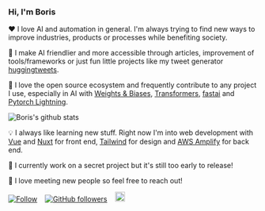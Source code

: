 ### Hi, I'm Boris

❤ I love AI and automation in general. I'm always trying to find new ways to improve industries, products or processes while benefiting society.

🤖 I make AI friendlier and more accessible through articles, improvement of tools/frameworks or just fun little projects like my tweet generator [huggingtweets](https://github.com/borisdayma/huggingtweets).

🙏 I love the open source ecosystem and frequently contribute to any project I use, especially in AI with [Weights & Biases](https://docs.wandb.com/), [Transformers](https://github.com/huggingface/transformers), [fastai](https://github.com/fastai/fastai) and [Pytorch Lightning](https://github.com/PyTorchLightning/pytorch-lightning).

  ![Boris's github stats](https://github-readme-stats.vercel.app/api?username=borisdayma)

💡 I always like learning new stuff. Right now I'm into web development with [Vue](https://vuejs.org/) and [Nuxt](https://nuxtjs.org/) for front end, [Tailwind](https://tailwindcss.com/) for design and [AWS Amplify](https://docs.amplify.aws/) for back end.

🤫 I currently work on a secret project but it's still too early to release!

👋 I love meeting new people so feel free to reach out!

[![Follow](https://img.shields.io/twitter/follow/borisdayma?style=social)](https://twitter.com/borisdayma)    [![GitHub followers](https://img.shields.io/github/followers/borisdayma?style=social)](https://github.com/borisdayma)    <a href="https://www.linkedin.com/in/borisdayma/"><img src=https://content.linkedin.com/content/dam/me/business/en-us/amp/brand-site/v2/bg/LI-Bug.svg.original.svg height="20px"/><a/>
